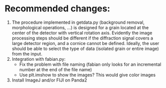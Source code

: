 # Recommended changes:

1. The procedure implemented in getdata.py (background removal, morphological operations, ...) is designed for a grain located at the center of the detector with vertical rotation axis. Evidently the image processing steps should be different if the diffraction signal covers a large detector region, and a cornice cannot be defined. Ideally, the user should be able to select the type of data (isolated grain or entire image) from the input. 
2. Integration with fabian.py:
    - Fix the problem with file naming (fabian only looks for an incremental number at the end of the file name)
    - Use plt.imshow to show the images? This would give color images
3. Install ImageJ and/or FIJI on Panda2
